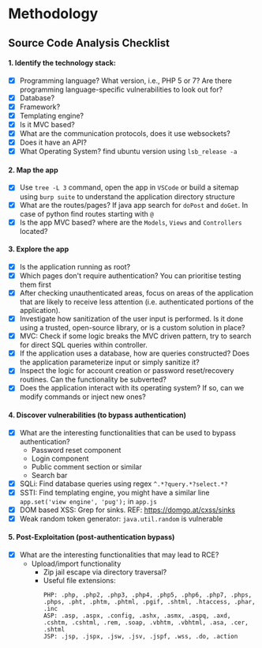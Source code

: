 # Methodology

## Source Code Analysis Checklist

#### 1. Identify the technology stack:

- [x] Programming language? What version, i.e., PHP 5 or 7? Are there programming language-specific vulnerabilities to look out for?
- [x] Database? 
- [x] Framework?
- [x] Templating engine?
- [x] Is it MVC based?
- [x] What are the communication protocols, does it use websockets?
- [x] Does it have an API?
- [x] What Operating System? find ubuntu version using `lsb_release -a`

#### 2. Map the app

- [x] Use `tree -L 3` command, open the app in `VSCode` or build a sitemap using `burp suite` to understand the application directory structure
- [x] What are the routes/pages? If java app search for `doPost` and `doGet`. In case of python find routes starting with `@`
- [x] Is the app MVC based? where are the `Models`, `Views` and `Controllers` located?
    
#### 3. Explore the app

- [x] Is the application running as root?
- [x] Which pages don't require authentication? You can prioritise testing them first
- [x] After checking unauthenticated areas, focus on areas of the application that are likely to receive less attention (i.e. authenticated portions of the application).
- [x] Investigate how sanitization of the user input is performed. Is it done using a trusted, open-source library, or is a custom solution in place?
- [x] MVC: Check if some logic breaks the MVC driven pattern, try to search for direct SQL queries within controller.
- [x] If the application uses a database, how are queries constructed? Does the application parameterize input or simply sanitize it?
- [x] Inspect the logic for account creation or password reset/recovery routines. Can the functionality be subverted?
- [x] Does the application interact with its operating system? If so, can we modify commands or inject new ones?
    
#### 4. Discover vulnerabilities (to bypass authentication)

- [x] What are the interesting functionalities that can be used to bypass authentication? 
    - Password reset component
    - Login component
    - Public comment section or similar
    - Search bar
- [x] SQLi: Find database queries using regex `^.*?query.*?select.*?`
- [x] SSTI: Find templating engine, you might have a similar line `app.set('view engine', 'pug');` in `app.js`
- [x] DOM based XSS: Grep for sinks. REF: https://domgo.at/cxss/sinks 
- [x] Weak random token generator: `java.util.random` is vulnerable

#### 5. Post-Exploitation (post-authentication bypass)

- [x] What are the interesting functionalities that may lead to RCE? 
    - Upload/import functionality
        - Zip jail escape via directory traversal?
        - Useful file extensions:
          ```
          PHP: .php, .php2, .php3, .php4, .php5, .php6, .php7, .phps, .phps, .pht, .phtm, .phtml, .pgif, .shtml, .htaccess, .phar, .inc
          ASP: .asp, .aspx, .config, .ashx, .asmx, .aspq, .axd, .cshtm, .cshtml, .rem, .soap, .vbhtm, .vbhtml, .asa, .cer, .shtml
          JSP: .jsp, .jspx, .jsw, .jsv, .jspf, .wss, .do, .action
          ```
